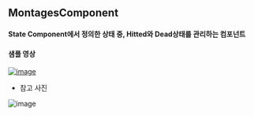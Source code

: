 ## MontagesComponent

#### State Component에서 정의한 상태 중, Hitted와 Dead상태를 관리하는 컴포넌트

#### 샘플 영상

[![image](https://github.com/HanYooTae/Unreal-Game-Project1/assets/123162344/607384cb-113d-4081-b4fb-449927e3989d)
](https://youtu.be/NF4MVo72ImI)

* 참고 사진

![image](https://github.com/HanYooTae/Unreal-Game-Project1/assets/41534351/34258e0a-0725-4bc0-bf76-5a7c08d19ccb)  
